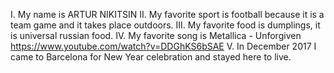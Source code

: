 I. My name is ARTUR NIKITSIN
II. My favorite sport is football because it is a team game and it takes place outdoors.
III. My favorite food is dumplings, it is universal russian food.
IV. My favorite song is Metallica - Unforgiven https://www.youtube.com/watch?v=DDGhKS6bSAE
V. In December 2017 I came to Barcelona for New Year celebration and stayed here to live. 